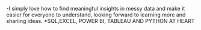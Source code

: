 -I simply love how to find meaningful insights in messy data and make it easier for everyone to understand, looking forward to learning more and shariing ideas.
*SQL,EXCEL, POWER BI, TABLEAU AND PYTHON AT HEART
